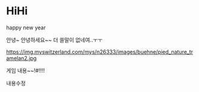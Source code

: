 # HiHi



happy new year

안녕~
안녕하세요~~
더 쓸말이 없네여..ㅜㅜ




https://img.myswitzerland.com/mys/n26333/images/buehne/pied_nature_tramelan2.jpg




게임 내용~~!#!!!!






내용수정
